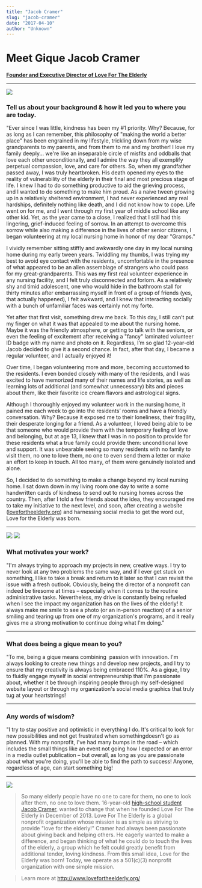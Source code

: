 ```yaml
---
title: "Jacob Cramer"
slug: "jacob-cramer"
date: "2017-04-10"
author: "Unknown"
---
```


# Meet Gique Jacob Cramer

**[Founder and Executive Director of Love For The Elderly](http://www.lovefortheelderly.org/)**

* * *

![](/images/general/image-asset-1491833069434-2XIG1GLFNR8J49DCJKKT.png?format=original)

### Tell us about your background & how it led you to where you are today.

"Ever since I was little, kindness has been my #1 priority. Why? Because, for as long as I can remember, this philosophy of "making the world a better place" has been engrained in my lifestyle, trickling down from my wise grandparents to my parents, and from them to me and my brother! I love my family deeply... we're like an inseparable circle of misfits and oddballs that love each other unconditionally, and I admire the way they all exemplify perpetual compassion, love, and care for others. So, when my grandfather passed away, I was truly heartbroken. His death opened my eyes to the reality of vulnerability of the elderly in their final and most precious stage of life. I knew I had to do something productive to aid the grieving process, and I wanted to do something to make him proud. As a naive tween growing up in a relatively sheltered environment, I had never experienced any real hardships, definitely nothing like death, and I did not know how to cope. Life went on for me, and I went through my first year of middle school like any other kid. Yet, as the year came to a close, I realized that I still had this lingering, grief-induced feeling of sorrow. In an attempt to overcome this sorrow while also making a difference in the lives of other senior citizens, I began volunteering at my local nursing home in honor of my dear "Gramps."  
  
I vividly remember sitting stiffly and awkwardly one day in my local nursing home during my early tween years. Twiddling my thumbs, I was trying my best to avoid eye contact with the residents, uncomfortable in the presence of what appeared to be an alien assemblage of strangers who could pass for my great-grandparents. This was my first real volunteer experience in any nursing facility, and I felt truly disconnected and forlorn. As a relatively shy and timid adolescent, one who would hide in the bathroom stall for thirty minutes after embarrassing myself in front of a group of friends (yes, that actually happened), I felt awkward, and I knew that interacting socially with a bunch of unfamiliar faces was certainly not my forte.  
  
Yet after that first visit, something drew me back. To this day, I still can’t put my finger on what it was that appealed to me about the nursing home. Maybe it was the friendly atmosphere, or getting to talk with the seniors, or even the feeling of excitement after receiving a "fancy" laminated volunteer ID badge with my name and photo on it. Regardless, I’m so glad 12-year-old Jacob decided to give it a second chance. In fact, after that day, I became a regular volunteer, and I actually enjoyed it!  
  
Over time, I began volunteering more and more, becoming accustomed to the residents. I even bonded closely with many of the residents, and I was excited to have memorized many of their names and life stories, as well as learning lots of additional (and somewhat unnecessary) bits and pieces about them, like their favorite ice cream flavors and astrological signs.  
  
Although I thoroughly enjoyed my volunteer work in the nursing home, it pained me each week to go into the residents’ rooms and have a friendly conversation. Why? Because it exposed me to their loneliness, their fragility, their desperate longing for a friend. As a volunteer, I loved being able to be that someone who would provide them with the temporary feeling of love and belonging, but at age 13, I knew that I was in no position to provide for these residents what a true family could provide them: unconditional love and support. It was unbearable seeing so many residents with no family to visit them, no one to love them, no one to even send them a letter or make an effort to keep in touch. All too many, of them were genuinely isolated and alone.  
  
So, I decided to do something to make a change beyond my local nursing home. I sat down down in my living room one day to write a some handwritten cards of kindness to send out to nursing homes across the country. Then, after I told a few friends about the idea, they encouraged me to take my initiative to the next level, and soon, after creating a website ([lovefortheelderly.org](http://lovefortheelderly.org/)) and harnessing social media to get the word out, Love for the Elderly was born.

* * *

![](/images/general/image-asset-1491833118865-E3J1G2BAJ2VUTES8MTQW.png?format=original) ![](/images/general/image-asset-1491833271621-21SYKVHI2CJ78QK24BXJ.png?format=original)

### What motivates your work?

"I'm always trying to approach my projects in new, creative ways. I try to never look at any two problems the same way, and if I ever get stuck on something, I like to take a break and return to it later so that I can revisit the issue with a fresh outlook. Obviously, being the director of a nonprofit can indeed be tiresome at times – especially when it comes to the routine administrative tasks. Nevertheless, my drive is constantly being refueled when I see the impact my organization has on the lives of the elderly! It always make me smile to see a photo (or an in-person reaction) of a senior smiling and tearing up from one of my organization's programs, and it really gives me a strong motivation to continue doing what I'm doing."

* * *

### What does being a gique mean to you?

"To me, being a gique means combining  passion with innovation. I'm always looking to create new things and develop new projects, and I try to ensure that my creativity is always being embraced 110%. As a gique, I try to fluidly engage myself in social entrepreneurship that I'm passionate about, whether it be through inspiring people through my self-designed website layout or through my organization's social media graphics that truly tug at your heartstrings!

* * *

### Any words of wisdom?

"I try to stay positive and optimistic in everything I do. It's critical to look for new possibilities and not get frustrated when somethingdoesn't go as planned. With my nonprofit, I've had many bumps in the road – which includes the small things like an event not going how I expected or an error in a media outlet publication – but overall, as long as you are passionate about what you're doing, you'll be able to find the path to success! Anyone, regardless of age, can start something big!

* * *

![](/images/general/image-asset-1491832923963-YWSVBIOWFXDH47WEFVVK.png?format=original)

> So many elderly people have no one to care for them, no one to look after them, no one to love them. 16-year-old [high-school student Jacob Cramer](http://www.lovefortheelderly.org/meet-jacob.html), wanted to change that when he founded Love For The Elderly in December of 2013. Love For The Elderly is a global nonprofit organization whose mission is as simple as striving to provide "love for the elderly!" Cramer had always been passionate about giving back and helping others. He eagerly wanted to make a difference, and began thinking of what he could do to touch the lives of the elderly, a group which he felt could greatly benefit from additional tender, loving kindness. From this small idea, Love for the Elderly was born! Today, we operate as a 501(c)(3) nonprofit organization with one simple mission.

> Learn more at http://www.lovefortheelderly.org/